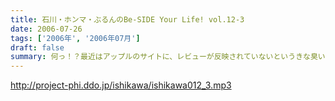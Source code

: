 ```yaml
---
title: 石川・ホンマ・ぶるんのBe-SIDE Your Life! vol.12-3
date: 2006-07-26
tags: ['2006年', '2006年07月']
draft: false
summary: 何っ！？最近はアップルのサイトに、レビューが反映されていないというきな臭い噂・・・それでもありがたいことに、この番組に対するレビューは押し寄せてまいります！！遊撃隊の各方面からの報告に、元帥以下みな満足しているご様子です。ただ、無血作戦であることは言うまでもないので、笑える報告を待っているぞ！NAMAE
---
```


http://project-phi.ddo.jp/ishikawa/ishikawa012_3.mp3
